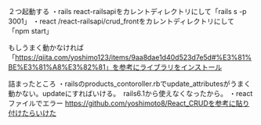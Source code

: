 ２つ起動する
・rails
react-railsapiをカレントディレクトリにして「rails s -p 3001」
・react
/react-railsapi/crud_frontをカレントディレクトリにして「npm start」

もしうまく動かなければ「https://qiita.com/yoshimo123/items/9aa8dae1d40d523d7e5d#%E3%81%BE%E3%81%A8%E3%82%81」を参考にライブラリをインストール

詰まったところ
・railsのproducts_contoroller.rbでupdate_attributesがうまく動かない。updateにすればいける。　rails6.1から使えなくなったから。
・reactファイルでエラー
https://github.com/yoshimoto8/React_CRUDを参考に貼り付けたらいけた